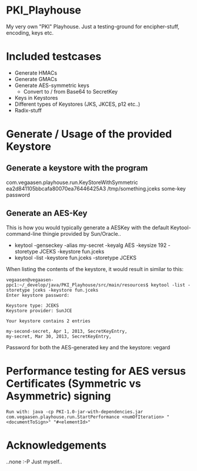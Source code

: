 PKI_Playhouse
=============

My very own "PKI" Playhouse. Just a testing-ground for encipher-stuff, encoding, keys etc.

# Included testcases

* Generate HMACs
* Generate GMACs
* Generate AES-symmetric keys
    * Convert to / from Base64 to SecretKey
* Keys in Keystores
* Different types of Keystores (JKS, JKCES, p12 etc..)
* Radix-stuff

# Generate / Usage of the provided Keystore

## Generate a keystore with the program

com.vegaasen.playhouse.run.KeyStoreWithSymmetric ea2d841105bbcafa80070ea76446425A3 /tmp/something.jceks some-key password

## Generate an AES-Key

This is how you would typically generate a AESKey with the default Keytool-command-line thingie provided by Sun/Oracle..

* keytool -genseckey -alias my-secret -keyalg AES -keysize 192 -storetype JCEKS -keystore fun.jceks
* keytool -list -keystore fun.jceks -storetype JCEKS

When listing the contents of the keystore, it would result in similar to this:

    vegaasen@vegaasen-ppc1:~/_develop/java/PKI_Playhouse/src/main/resources$ keytool -list -storetype jceks -keystore fun.jceks
    Enter keystore password:

    Keystore type: JCEKS
    Keystore provider: SunJCE

    Your keystore contains 2 entries

    my-second-secret, Apr 1, 2013, SecretKeyEntry,
    my-secret, Mar 30, 2013, SecretKeyEntry,

Password for both the AES-generated key and the keystore: vegard

# Performance testing for AES versus Certificates (Symmetric vs Asymmetric) signing

    Run with: java -cp PKI-1.0-jar-with-dependencies.jar com.vegaasen.playhouse.run.StartPerformance <numOfIteration> "<documentToSign>" "#<elementId>"

# Acknowledgements

..none :-P Just myself..